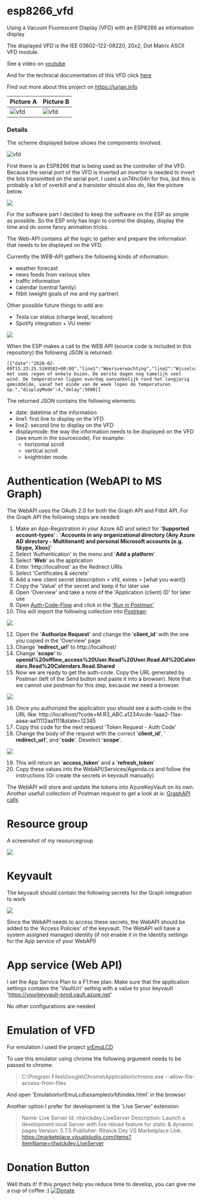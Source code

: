 # esp8266_vfd

Using a Vacuum Fluorescent Display (VFD) with an ESP8266 as information display

The displayed VFD is the IEE 03602-122-09220, 20x2, Dot Matrix ASCII VFD module.

See a video on [youtube](https://www.youtube.com/watch?v=3-wzvdbAAj8&list=PL9SWh3l_eGl_Rr5QC0h_TrUXadgcYiZPY&index=2&t=0s)

And for the technical documentation of this VFD click [here](/Assets/VFD.pdf)

Find out more about this project on https://jurjan.info

| Picture A                    | Picture B                    |
| ---------------------------- | ---------------------------- |
| ![vfd](/Assets/IMG_5674.JPG) | ![vfd](/Assets/IMG_4308.JPG) |

### Details

The scheme displayed below shows the components involved.

![vfd](/Assets/Scheme.png)

First there is an ESP8266 that is being used as the controller of the VFD. Because the serial port of the VFD is inverted an invertor is needed to invert the bits transmitted on the serial port. I used a sn74hc04n for this, but this is probably a bit of overkill and a transistor should also do, like the picture below.

![](/Assets/2022-04-25-15-51-49.png)

For the software part I decided to keep the software on the ESP as simple as possible. So the ESP only has logic to control the display, display the time and do some fancy animation tricks.

The Web-API contains all the logic to gather and prepare the information that needs to be displayed on the VFD.

Currently the WEB-API gathers the following kinds of information:

- weather forecast
- news feeds from various sites
- traffic information
- calendar (central family)
- fitbit (weight goals of me and my partner)

Other possible future things to add are:

- Tesla car status (charge level, location)
- Spotify integration + VU meter

![](/Assets/2022-04-25-16-20-58.png)

When the ESP makes a call to the WEB API (source code is included in this repository) the following JSON is returned:

```
[{"date":"2020-02-09T15:23:25.5169582+00:00","line1":"Weersverwachting","line2":"Wisselvallig met soms regen of enkele buien. De eerste dagen nog tamelijk veel wind. De temperaturen liggen overdag aanvankelijk rond het langjarig gemiddelde, vanaf het einde van de week lopen de temperaturen op.","displayMode":4,"delay":5000}]
```

The returned JSON contains the following elements:

- date: datetime of the information
- line1: first line to display on the VFD
- line2: second line to display on the VFD
- displaymode: the way the information needs to be displayed on the VFD (see enum in the sourcecode).
  For example:
  - horizontal scroll
  - vertical scroll
  - knightrider mode.

# Authentication (WebAPI to MS Graph)

The WebAPI uses the OAuth 2.0 for both the Graph API and Fitbit API.
For the Graph API the following steps are needed:

1. Make an App-Registration in your Azure AD and select for '**Supported account-types**' : '**Accounts in any organizational directory (Any Azure AD directory - Multitenant) and personal Microsoft accounts (e.g. Skype, Xbox)**'
2. Select 'Authentication' in the menu and '**Add a platform**'
3. Select '**Web**' as the application
4. Enter 'http://localhost' as the Redirect URIs
5. Select 'Certificates & secrets'
6. Add a new client secret (description = vfd, exires = [what you want])
7. Copy the 'Value' of the secret and keep it for later use
8. Open 'Overview' and take a note of the 'Application (client) ID' for later use
9. Open [Auth-Code-Flow](https://docs[[.microsoft.com/en-us/azure/active-directory/develop/v2-oauth2-auth-code-flow) and click in the ['Run in Postman'](https://app.getpostman.com/run-collection/f77994d794bab767596d)
10. This will import the following collection into [Postman](https://www.postman.com/downloads/):

![](/Assets/2022-04-25-10-44-30.png)

12. Open the '**Authorize Request**' and change the '**client_id**' with the one you copied in the 'Overview' page
13. Change '**redirect_url**' to http://localhost/
14. Change '**scope**' to **openid%20offline_access%20User.Read%20User.Read.All%20Calendars.Read%20Calendars.Read.Shared**
15. Now we are ready to get the auth-code. Copy the URL generated by Postman (left of the Send button and paste it into a browser). Note that we cannot use postman for this step, because we need a browser.

![](/Assets/2022-04-25-10-57-27.png)

16. Once you authorized the application you should see a auth-code in the URL like: http://localhost/?code=M.R3_ABC.a1234vcde-1aaa2-11aa-aaaa-aa11112aa1111&state=12345
17. Copy this code for the next request 'Token Request - Auth Code'
18. Change the body of the request with the correct '**client_id**', ' **redirect_url**', and '**code**'. Deselect '**scope**'.

![](/Assets/2022-04-25-11-06-19.png)

19. This will return an '**access_token**' and a '**refresh_token**'
20. Copy these values into the WebAPI/Services/Agenda.cs and follow the instructions (Or create the secrets in keyvault manually)

The WebAPI will store and update the tokens into AzureKeyVault on its own.
Another usefull collection of Postman request to get a look at is: [GraphAPI calls](https://www.postman.com/microsoftgraph/workspace/microsoft-graph/collection/455214-085f7047-1bec-4570-9ed0-3a7253be148c/fork)

# Resource group

A screenshot of my resourcegroup

![](/Assets/2022-04-25-16-24-11.png)

# Keyvault

The keyvault should contain the following secrets for the Graph integration to work

![](/Assets/2022-04-25-16-05-57.png)

Since the WebAPI needs to access these secrets, the WebAPI should be added to the 'Access Policies' of the keyvault. The WebAPI will have a system assigned managed identity (if not enable it in the Identity settings
for the App service of your WebAPI)

# App service (Web API)

I set the App Service Plan to a F1:free plan.
Make sure that the application settings contains the 'VaultUri' setting with a value to your keyvault 'https://yourkeyvault-prod.vault.azure.net'

No other configurations are needed

# Emulation of VFD

For emulation I used the project [vrEmuLCD](https://github.com/visrealm/vrEmuLcd)

To use this emulator using chrome the following argument needs to be passed to chrome:

> C:\Program Files\Google\Chrome\Application\chrome.exe --allow-file-access-from-files

And open 'Emulation\vrEmuLcd\examples\vfd\index.html' in the browser

Another option I prefer for development is the 'Live Server' extension:

> Name: Live Server
> Id: ritwickdey.LiveServer
> Description: Launch a development local Server with live reload feature for static & dynamic pages
> Version: 5.7.5
> Publisher: Ritwick Dey
> VS Marketplace Link: https://marketplace.visualstudio.com/items?itemName=ritwickdey.LiveServer

# Donation Button

Well thats it!
If this project help you reduce time to develop, you can give me a cup of coffee :)
[![Donate](https://img.shields.io/badge/Donate-PayPal-green.svg)](https://www.paypal.com/cgi-bin/webscr?cmd=_donations&business=FEAWWGSBYLMZL&currency_code=EUR&source=url)

